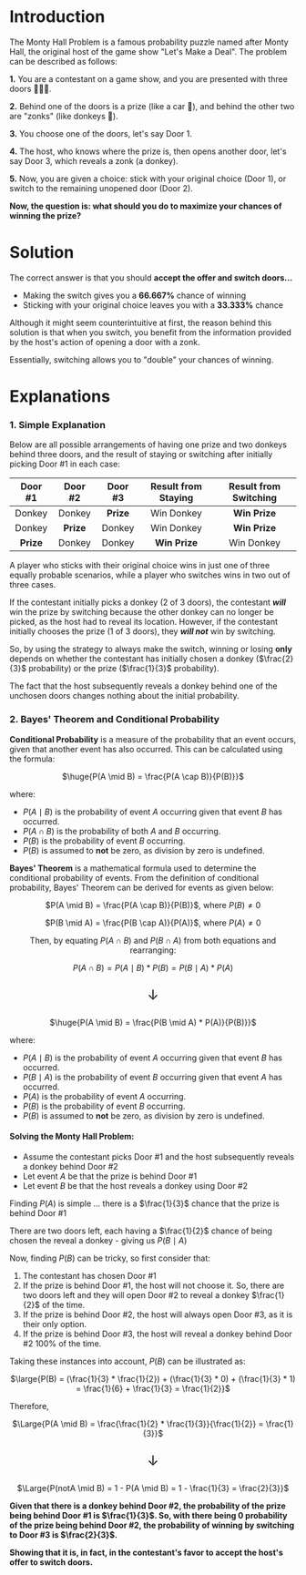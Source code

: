 # Introduction

The Monty Hall Problem is a famous probability puzzle named after Monty Hall, the original host of the game show "Let's Make a Deal". The problem can be described as follows:

**1.** You are a contestant on a game show, and you are presented with three doors 🚪🚪🚪.

**2.** Behind one of the doors is a prize (like a car 🚗), and behind the other two are "zonks" (like donkeys 🫏).

**3.** You choose one of the doors, let's say Door 1.

**4.** The host, who knows where the prize is, then opens another door, let's say Door 3, which reveals a zonk (a donkey).

**5.** Now, you are given a choice: stick with your original choice (Door 1), or switch to the remaining unopened door (Door 2).

**Now, the question is: what should you do to maximize your chances of winning the prize?**

# Solution

The correct answer is that you should **accept the offer and switch doors...**

- Making the switch gives you a **66.667%** chance of winning
- Sticking with your original choice leaves you with a **33.333%** chance

Although it might seem counterintuitive at first, the reason behind this solution is that when you switch, you benefit from the information provided by the host's action of opening a door with a zonk.

Essentially, switching allows you to "double" your chances of winning.

# Explanations

### 1. Simple Explanation

Below are all possible arrangements of having one prize and two donkeys behind three doors, and the result of staying or switching after initially picking Door #1 in each case:

<div align='center'>

|  Door #1  |  Door #2  |  Door #3  | Result from Staying | Result from Switching |
| :-------: | :-------: | :-------: | :-----------------: | :-------------------: |
|  Donkey   |  Donkey   | **Prize** |     Win Donkey      |     **Win Prize**     |
|  Donkey   | **Prize** |  Donkey   |     Win Donkey      |     **Win Prize**     |
| **Prize** |  Donkey   |  Donkey   |    **Win Prize**    |      Win Donkey       |

</div>

A player who sticks with their original choice wins in just one of three equally probable scenarios, while a player who switches wins in two out of three cases.

If the contestant initially picks a donkey (2 of 3 doors), the contestant **_will_** win the prize by switching because the other donkey can no longer be picked, as the host had to reveal its location. However, if the contestant initially chooses the prize (1 of 3 doors), they **_will not_** win by switching.

So, by using the strategy to always make the switch, winning or losing **only** depends on whether the contestant has initially chosen a donkey ($\frac{2}{3}$ probability) or the prize ($\frac{1}{3}$ probability).

The fact that the host subsequently reveals a donkey behind one of the unchosen doors changes nothing about the initial probability.

### 2. Bayes' Theorem and Conditional Probability

**Conditional Probability** is a measure of the probability that an event occurs, given that another event has also occurred. This can be calculated using the formula:

<div align='center'>

$\huge{P(A \mid B) = \frac{P(A \cap B)}{P(B)}}$

</div>

where:

- $P(A \mid B)$ is the probability of event $A$ occurring given that event $B$ has occurred.
- $P(A \cap B)$ is the probability of both $A$ and $B$ occurring.
- $P(B)$ is the probability of event $B$ occurring.
- $P(B)$ is assumed to **not** be zero, as division by zero is undefined.

**Bayes' Theorem** is a mathematical formula used to determine the conditional probability of events. From the definition of conditional probability, Bayes' Theorem can be derived for events as given below:

<div align='center'>

$P(A \mid B) = \frac{P(A \cap B)}{P(B)}$, where $P(B) \ne 0$

$P(B \mid A) = \frac{P(B \cap A)}{P(A)}$, where $P(A) \ne 0$

Then, by equating $P(A \cap B)$ and $P(B \cap A)$ from both equations and rearranging:

$P(A \cap B) = P(A \mid B) * P(B) = P(B \mid A) * P(A)$

<p style='font-size: 1.75em'>&darr;</p>

$\huge{P(A \mid B) = \frac{P(B \mid A) * P(A)}{P(B)}}$

</div>

where:

- $P(A \mid B)$ is the probability of event $A$ occurring given that event $B$ has occurred.
- $P(B \mid A)$ is the probability of event $B$ occurring given that event $A$ has occurred.
- $P(A)$ is the probability of event $A$ occurring.
- $P(B)$ is the probability of event $B$ occurring.
- $P(B)$ is assumed to **not** be zero, as division by zero is undefined.

#### Solving the Monty Hall Problem:

- Assume the contestant picks Door #1 and the host subsequently reveals a donkey behind Door #2
- Let event $A$ be that the prize is behind Door #1
- Let event $B$ be that the host reveals a donkey using Door #2

Finding $P(A)$ is simple ... there is a $\frac{1}{3}$ chance that the prize is behind Door #1

There are two doors left, each having a $\frac{1}{2}$ chance of being chosen the reveal a donkey - giving us $P(B \mid A)$

Now, finding $P(B)$ can be tricky, so first consider that:

1. The contestant has chosen Door #1
2. If the prize is behind Door #1, the host will not choose it. So, there are two doors left and they will open Door #2 to reveal a donkey $\frac{1}{2}$ of the time.
3. If the prize is behind Door #2, the host will always open Door #3, as it is their only option.
4. If the prize is behind Door #3, the host will reveal a donkey behind Door #2 100% of the time.

Taking these instances into account, $P(B)$ can be illustrated as:

<div align='center'>

$\large{P(B) = (\frac{1}{3} * \frac{1}{2}) + (\frac{1}{3} * 0) + (\frac{1}{3} * 1) = \frac{1}{6} + \frac{1}{3} = \frac{1}{2}}$

</div>

Therefore,

<div align='center'>

$\Large{P(A \mid B) = \frac{\frac{1}{2} * \frac{1}{3}}{\frac{1}{2}} = \frac{1}{3}}$

<p style='font-size: 1.75em'>&darr;</p>

$\Large{P(notA \mid B) = 1 - P(A \mid B) = 1 - \frac{1}{3} = \frac{2}{3}}$

</div>

**Given that there is a donkey behind Door #2, the probability of the prize being behind Door #1 is $\frac{1}{3}$. So, with there being 0 probability of the prize being behind Door #2, the probability of winning by switching to Door #3 is $\frac{2}{3}$.**

**Showing that it is, in fact, in the contestant's favor to accept the host's offer to switch doors.**
